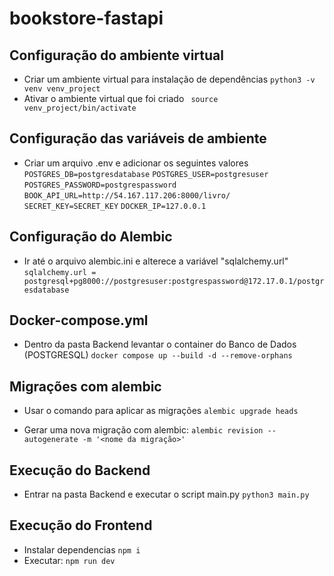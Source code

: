 # bookstore-fastapi

## Configuração do ambiente virtual
- Criar um ambiente virtual para instalação de dependências
 `python3 -v venv venv_project`
- Ativar o ambiente virtual que foi criado
` source venv_project/bin/activate`

## Configuração das variáveis de ambiente
- Criar um arquivo .env e adicionar os seguintes valores
 `POSTGRES_DB=postgresdatabase`
 `POSTGRES_USER=postgresuser`
 `POSTGRES_PASSWORD=postgrespassword`
 `BOOK_API_URL=http://54.167.117.206:8000/livro/`
 `SECRET_KEY=SECRET_KEY`
 `DOCKER_IP=127.0.0.1`

## Configuração do Alembic
- Ir até o arquivo alembic.ini e alterece a variável "sqlalchemy.url"
`sqlalchemy.url = postgresql+pg8000://postgresuser:postgrespassword@172.17.0.1/postgresdatabase`

## Docker-compose.yml
- Dentro da pasta Backend levantar o container do Banco de Dados (POSTGRESQL)
    `docker compose up --build -d --remove-orphans`


## Migrações com alembic
- Usar o comando para aplicar as migrações
`alembic upgrade heads`

- Gerar uma nova migração com alembic:
`alembic revision --autogenerate -m '<nome da migração>'` 

## Execução do Backend
- Entrar na pasta Backend e executar o script main.py
`python3 main.py` 


## Execução do Frontend
- Instalar dependencias
 `npm i`
- Executar:
`npm run dev`